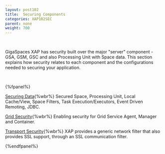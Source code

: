 ```yaml
---
layout: post102
title:  Securing Components
categories: XAP102SEC
parent: none
weight: 700
---
```


<br>

GigaSpaces XAP has security built over the major "server" component - GSA, GSM, GSC and also Processing Unit with Space data. This section explains how security relates to each component and the configurations needed to securing your application.


<br>

{%fpanel%}

[Securing Data](./securing-your-data.html){%wbr%}
Secured Space, Processing Unit, Local Cache/View, Space Filters, Task Execution/Executors, Event Driven Remoting, JDBC.

[Grid Security](./securing-the-grid-services.html){%wbr%}
Enabling security for Grid Service Agent, Manager and Container.


[Transport Security](./securing-the-transport-layer-(using-ssl).html){%wbr%}
XAP provides a generic network filter that also provides SSL support, through an SSL communication filter.

{%endfpanel%}